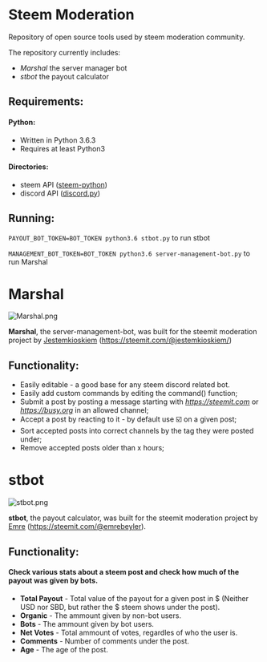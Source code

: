 # Steem Moderation

Repository of open source tools used by steem moderation community. 

The repository currently includes:
* *Marshal* the server manager bot
* *stbot* the payout calculator

## Requirements:

#### Python:
* Written in Python 3.6.3
* Requires at least Python3

#### Directories:
* steem API ([steem-python](https://github.com/steemit/steem-python))
* discord API ([discord.py](https://github.com/Rapptz/discord.py))

## Running:
```PAYOUT_BOT_TOKEN=BOT_TOKEN python3.6 stbot.py``` to run stbot

```MANAGEMENT_BOT_TOKEN=BOT_TOKEN python3.6 server-management-bot.py``` to run Marshal

# Marshal
![Marshal.png](https://i.imgur.com/fL2SQqi.png)

**Marshal**, the server-management-bot, was built for the steemit moderation project by [Jestemkioskiem](https://github.com/Jestemkioskiem) (https://steemit.com/@jestemkioskiem/)

## Functionality:

* Easily editable - a good base for any steem discord related bot.
* Easily add custom commands by editing the command() function;
* Submit a post by posting a message starting with *https://steemit.com* or *https://busy.org* in an allowed channel;
* Accept a post by reacting to it - by default use :ballot_box_with_check: on a given post;
* Sort accepted posts into correct channels by the tag they were posted under;
* Remove accepted posts older than x hours;

# stbot
![stbot.png](https://i.imgur.com/9kev1YB.png)

**stbot**, the payout calculator, was built for the steemit moderation project by [Emre](https://github.com/emre) (https://steemit.com/@emrebeyler).

## Functionality:

#### Check various stats about a steem post and check how much of the payout was given by bots.
* **Total Payout** - Total value of the payout for a given post in $ (Neither USD nor SBD, but rather the $ steem shows under the post).
* **Organic** - The ammount given by non-bot users.
* **Bots** - The ammount given by bot users.
* **Net Votes** - Total ammount of votes, regardles of who the user is.
* **Comments** - Number of comments under the post.
* **Age** - The age of the post. 

